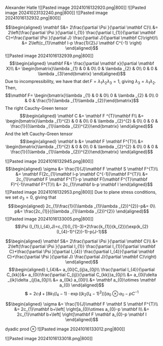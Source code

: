 Alexander Hatle
![[Pasted image 20241016132920.png|800]]
![[Pasted image 20241023132240.png|800]]
![[Pasted image 20241016132932.png|800]]

$$\begin{aligned}
\mathbf S&= 2\frac{\partial \Psi }{\partial \mathbf C}\\
&= 2\left(\frac{\partial \Psi }{\partial I_{1}} \frac{\partial I_{1}}{\partial \mathbf C}+\frac{\partial \Psi }{\partial J} \frac{\partial J}{\partial \mathbf C}\right)\\
&= 2\left(c_{1}\mathbf I-p \frac{1}{2}J \mathbf C^{-1} \right)
\end{aligned}$$
![[Pasted image 20241016132939.png|800]]
$$\begin{aligned}
\mathbf F&= \frac{\partial \mathbf x}{\partial \mathbf X}\\
&= \begin{bmatrix}\lambda _{1} & 0 & 0\\
0 & \lambda _{2} & 0\\
0 & 0 & \lambda _{3}\end{bmatrix}
\end{aligned}$$
Due to incompressibility, we have that $\det F=\lambda _{1}\lambda _{2}\lambda _{3}=1$, giving $\lambda _{3}=\lambda _{1}\lambda _{2}$. Then,
$$\mathbf F= \begin{bmatrix}\lambda _{1} & 0 & 0\\
0 & \lambda _{2} & 0\\
0 & 0 & \frac{1}{\lambda _{1}\lambda _{2}}\end{bmatrix}$$
The right Cauchy-Green tensor
$$\begin{aligned}
\mathbf C &= \mathbf F ^{T}\mathbf F\\
&= \begin{bmatrix}\lambda _{1}^{2} & 0 & 0\\
0 & \lambda _{2}^{2} & 0\\
0 & 0 & \frac{1}{(\lambda _{1}\lambda _{2})^{2}}\end{bmatrix}
\end{aligned}$$
And the left Cauchy-Green tensor
$$\begin{aligned}
\mathbf b &=  \mathbf F \mathbf F^{T}\\
&= \begin{bmatrix}\lambda _{1}^{2} & 0 & 0\\
0 & \lambda _{2}^{2} & 0\\
0 & 0 & \frac{1}{(\lambda _{1}\lambda _{2})^{2}}\end{bmatrix}
\end{aligned}$$

![[Pasted image 20241016132945.png|800]]
$$\begin{aligned}
\sigma &= \frac{1}{J}\mathbf F \mathbf S \mathbf F^{T}\\
&= \mathbf F(2c_{1}\mathbf I-p \mathbf C^{-1})\mathbf F^{T}\\
&= 2c_{1}\mathbf F \mathbf F^{T}-p \mathbf F(\mathbf F^{T}\mathbf F)^{-1}\mathbf F^{T}\\
&= 2c_{1}\mathbf b-p \mathbf I
\end{aligned}$$
![[Pasted image 20241016132953.png|800]]
Due to plane stress conditions, we set $\sigma _{3}=0$, giving that
$$\begin{aligned}
2c_{1}\frac{1}{(\lambda _{1}\lambda _{2})^{2}}-p&= 0\\
p&= \frac{2c_{1}}{(\lambda _{1}\lambda _{2})^{2}}
\end{aligned}$$
![[Pasted image 20241016133005.png|800]]
$$\Psi (I_{1},I_{4},J)=c_{1}(I_{1}-3)+2\frac{k_{1}}{k_{2}}(\exp(k_{2}(I_{4}-1)^{2})-1)-p(J-1)$$

$$\begin{aligned}
\mathbf S&= 2\frac{\partial \Psi }{\partial \mathbf C}\\
&= 2\left(\frac{\partial \Psi }{\partial I_{1}} \frac{\partial I_{1}}{\partial \mathbf C}+\frac{\partial \Psi }{\partial I_{4}} \frac{\partial I_{4}}{\partial \mathbf C}+\frac{\partial \Psi }{\partial J} \frac{\partial J}{\partial \mathbf C}\right)
\end{aligned}$$
$$\begin{aligned}
I_{4}&= a_{0i}C_{ij}a_{0j}\\
\frac{\partial I_{4}}{\partial C_{kk}}&= a_{0i}\frac{\partial C_{ij}}{\partial C_{kk}}a_{0j}\\
&= a_{0i}\delta _{ik}\delta _{jl}a_{0j}\\
&= a_{0k} a_{0l}\\
&= \mathbf a_{0}\otimes \mathbf a_{0}
\end{aligned}$$
$$\mathbf S=2c_{1}\mathbf I+\left[8k_{1}(I_{4}-1)\cdot \exp((k_{2}(I_{4}-1)^{2})) \right]a_{0}\otimes a_{0}-pC^{-1}$$

$$\begin{aligned}
\sigma &= \frac{1}{J}\mathbf F \mathbf S \mathbf F^{T}\\
&= 2c_{1}\mathbf b+\left[ \right]a_{0}\otimes a_{0}-p \mathbf I\\
&=  2c_{1}\mathbf b+\left[ \right]\mathbf F \mathbf a_{0}-p \mathbf I
\end{aligned}$$

dyadic prod $\otimes$
![[Pasted image 20241016133012.png|800]]

![[Pasted image 20241016133018.png|800]]